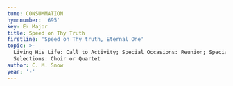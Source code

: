 ```yaml
---
tune: CONSUMMATION
hymnnumber: '695'
key: E♭ Major
title: Speed on Thy Truth
firstline: 'Speed on Thy truth, Eternal One'
topic: >-
  Living His Life: Call to Activity; Special Occasions: Reunion; Special
  Selections: Choir or Quartet
author: C. M. Snow
year: '-'
---
```


